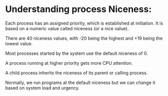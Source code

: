 # Understanding process Niceness: 


Each process has an assigned priority, which is
established at initiation. It is based on a numeric
value called niceness (or a nice value).


There are 40 niceness values, with -20 being the 
highest and +19 being the lowest value.


Most processes started by the system use the default
niceness of 0. 


A process running at higher priority gets more CPU
attention.


A child process inherits the niceness of its parent or
calling process.

Normally, we run programs at the default niceness but
we can change it based on system load and urgency.
